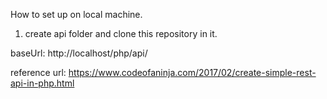 How to set up on local machine.
1. create api folder and clone this repository in it.

baseUrl: http://localhost/php/api/

reference url: https://www.codeofaninja.com/2017/02/create-simple-rest-api-in-php.html
